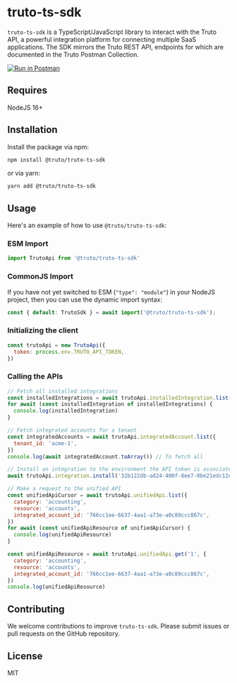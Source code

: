 # truto-ts-sdk

`truto-ts-sdk` is a TypeScript/JavaScript library to interact with the Truto API, a powerful integration platform for connecting multiple SaaS applications. The SDK mirrors the Truto REST API, endpoints for which are documented in the Truto Postman Collection.

[![Run in Postman](https://run.pstmn.io/button.svg)](https://app.getpostman.com/run-collection/25523816-b3550004-776b-4372-be86-562791b192ce?action=collection%2Ffork&collection-url=entityId%3D25523816-b3550004-776b-4372-be86-562791b192ce%26entityType%3Dcollection%26workspaceId%3D7cc4fe33-eb97-4dc7-98b5-2a7ff2e94e67)

## Requires

NodeJS 16+

## Installation

Install the package via npm:
```bash
npm install @truto/truto-ts-sdk
```

or via yarn:

```bash
yarn add @truto/truto-ts-sdk
```

## Usage
Here's an example of how to use `@truto/truto-ts-sdk`:

### ESM Import
```javascript
import TrutoApi from '@truto/truto-ts-sdk'
```

### CommonJS Import
If you have not yet switched to ESM (`"type": "module"`) in your NodeJS project, then you can use the dynamic import syntax:
```javascript
const { default: TrutoSdk } = await import('@truto/truto-ts-sdk');
```
### Initializing the client
```javascript
const trutoApi = new TrutoApi({
  token: process.env.TRUTO_API_TOKEN,
})
```

### Calling the APIs
```javascript
// Fetch all installed integrations
const installedIntegrations = await trutoApi.installedIntegration.list()
for await (const installedIntegration of installedIntegrations) {
  console.log(installedIntegration)
}

// Fetch integrated accounts for a tenant
const integratedAccounts = await trutoApi.integratedAccount.list({
  tenant_id: 'acme-1',
})
console.log(await integratedAccount.toArray()) // To fetch all

// Install an integration to the environment the API token is associated with
await trutoApi.integration.install('32b122db-ad24-400f-8ee7-0be21edc12ef')

// Make a request to the unified API
const unifiedApiCursor = await trutoApi.unifiedApi.list({
  category: 'accounting',
  resource: 'accounts',
  integrated_account_id: '766cc1ee-6637-4aa1-a73e-a0c89ccc867c',
})
for await (const unifiedApiResource of unifiedApiCursor) {
  console.log(unifiedApiResource)
}

const unifiedApiResource = await trutoApi.unifiedApi.get('1', {
  category: 'accounting',
  resource: 'accounts',
  integrated_account_id: '766cc1ee-6637-4aa1-a73e-a0c89ccc867c',
})
console.log(unifiedApiResource)
```

## Contributing
We welcome contributions to improve `truto-ts-sdk`. Please submit issues or pull requests on the GitHub repository.

## License
MIT
